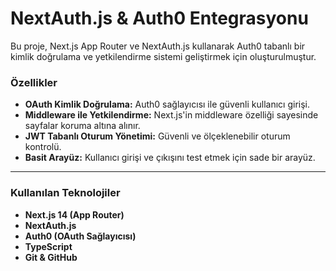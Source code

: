 # NextAuth.js & Auth0 Entegrasyonu

Bu proje, Next.js App Router ve NextAuth.js kullanarak Auth0 tabanlı bir kimlik doğrulama ve yetkilendirme sistemi geliştirmek için oluşturulmuştur.



### Özellikler

-   **OAuth Kimlik Doğrulama:** Auth0 sağlayıcısı ile güvenli kullanıcı girişi.
-   **Middleware ile Yetkilendirme:** Next.js'in middleware özelliği sayesinde sayfalar koruma altına alınır.
-   **JWT Tabanlı Oturum Yönetimi:** Güvenli ve ölçeklenebilir oturum kontrolü.
-   **Basit Arayüz:** Kullanıcı girişi ve çıkışını test etmek için sade bir arayüz.

---

### Kullanılan Teknolojiler

-   **Next.js 14 (App Router)**
-   **NextAuth.js**
-   **Auth0 (OAuth Sağlayıcısı)**
-   **TypeScript**
-   **Git & GitHub**



